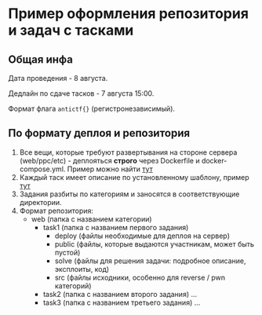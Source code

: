 # Пример оформления репозитория и задач с тасками

## Общая инфа

Дата проведения - 8 августа.

Дедлайн по сдаче тасков - 7 августа 15:00.

Формат флага `antictf{}` (регистронезависимый).

## По формату деплоя и репозитория

1. Все вещи, которые требуют развертывания на стороне сервера (web/ppc/etc) - деплояться **строго** через Dockerfile и docker-compose.yml. Пример можно найти [тут](example/sometask_1/deploy)
2. Каждый таск имеет описание по установленному шаблону, пример [тут](example/sometask_1/README.md)
3. Задания разбиты по категориям и заносятся в соответствующие директории.
4. Формат репозитория:
   - web (папка с названием категории)
     - task1 (папка с названием первого задания)
       - deploy (файлы необходимые для деплоя на сервер)
       - public (файлы, которые выдаются участникам, может быть пустой)
       - solve (файлы для решения задачи: подробное описание, эксплоиты, код)
       - src (файлы исходники, особенно для reverse / pwn категорий)
     - task2 (папка с названием второго задания)
       ...
     - task3 (папка с названием третьего задания)
       ...

